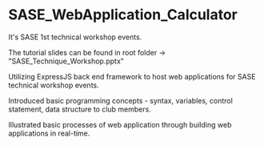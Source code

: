 # SASE_WebApplication_Calculator

It's SASE 1st technical workshop events.

The tutorial slides can be found in root folder -> "SASE_Technique_Workshop.pptx"


Utilizing ExpressJS back end framework to host web applications for SASE technical workshop events.

Introduced basic programming concepts - syntax, variables, control statement, data structure to club members.

Illustrated basic processes of web application through building web applications in real-time.
